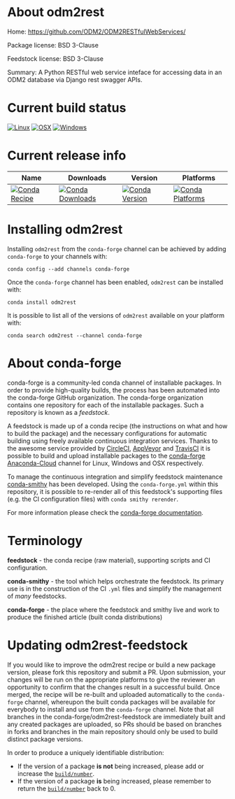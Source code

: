 About odm2rest
==============

Home: https://github.com/ODM2/ODM2RESTfulWebServices/

Package license: BSD 3-Clause

Feedstock license: BSD 3-Clause

Summary: A  Python RESTful web service inteface for accessing data in an ODM2 database via Django rest swagger APIs.



Current build status
====================

[![Linux](https://img.shields.io/circleci/project/github/conda-forge/odm2rest-feedstock/master.svg?label=Linux)](https://circleci.com/gh/conda-forge/odm2rest-feedstock)
[![OSX](https://img.shields.io/travis/conda-forge/odm2rest-feedstock/master.svg?label=macOS)](https://travis-ci.org/conda-forge/odm2rest-feedstock)
[![Windows](https://img.shields.io/appveyor/ci/conda-forge/odm2rest-feedstock/master.svg?label=Windows)](https://ci.appveyor.com/project/conda-forge/odm2rest-feedstock/branch/master)

Current release info
====================

| Name | Downloads | Version | Platforms |
| --- | --- | --- | --- |
| [![Conda Recipe](https://img.shields.io/badge/recipe-odm2rest-green.svg)](https://anaconda.org/conda-forge/odm2rest) | [![Conda Downloads](https://img.shields.io/conda/dn/conda-forge/odm2rest.svg)](https://anaconda.org/conda-forge/odm2rest) | [![Conda Version](https://img.shields.io/conda/vn/conda-forge/odm2rest.svg)](https://anaconda.org/conda-forge/odm2rest) | [![Conda Platforms](https://img.shields.io/conda/pn/conda-forge/odm2rest.svg)](https://anaconda.org/conda-forge/odm2rest) |

Installing odm2rest
===================

Installing `odm2rest` from the `conda-forge` channel can be achieved by adding `conda-forge` to your channels with:

```
conda config --add channels conda-forge
```

Once the `conda-forge` channel has been enabled, `odm2rest` can be installed with:

```
conda install odm2rest
```

It is possible to list all of the versions of `odm2rest` available on your platform with:

```
conda search odm2rest --channel conda-forge
```


About conda-forge
=================

conda-forge is a community-led conda channel of installable packages.
In order to provide high-quality builds, the process has been automated into the
conda-forge GitHub organization. The conda-forge organization contains one repository
for each of the installable packages. Such a repository is known as a *feedstock*.

A feedstock is made up of a conda recipe (the instructions on what and how to build
the package) and the necessary configurations for automatic building using freely
available continuous integration services. Thanks to the awesome service provided by
[CircleCI](https://circleci.com/), [AppVeyor](https://www.appveyor.com/)
and [TravisCI](https://travis-ci.org/) it is possible to build and upload installable
packages to the [conda-forge](https://anaconda.org/conda-forge)
[Anaconda-Cloud](https://anaconda.org/) channel for Linux, Windows and OSX respectively.

To manage the continuous integration and simplify feedstock maintenance
[conda-smithy](https://github.com/conda-forge/conda-smithy) has been developed.
Using the ``conda-forge.yml`` within this repository, it is possible to re-render all of
this feedstock's supporting files (e.g. the CI configuration files) with ``conda smithy rerender``.

For more information please check the [conda-forge documentation](https://conda-forge.org/docs/).

Terminology
===========

**feedstock** - the conda recipe (raw material), supporting scripts and CI configuration.

**conda-smithy** - the tool which helps orchestrate the feedstock.
                   Its primary use is in the construction of the CI ``.yml`` files
                   and simplify the management of *many* feedstocks.

**conda-forge** - the place where the feedstock and smithy live and work to
                  produce the finished article (built conda distributions)


Updating odm2rest-feedstock
===========================

If you would like to improve the odm2rest recipe or build a new
package version, please fork this repository and submit a PR. Upon submission,
your changes will be run on the appropriate platforms to give the reviewer an
opportunity to confirm that the changes result in a successful build. Once
merged, the recipe will be re-built and uploaded automatically to the
`conda-forge` channel, whereupon the built conda packages will be available for
everybody to install and use from the `conda-forge` channel.
Note that all branches in the conda-forge/odm2rest-feedstock are
immediately built and any created packages are uploaded, so PRs should be based
on branches in forks and branches in the main repository should only be used to
build distinct package versions.

In order to produce a uniquely identifiable distribution:
 * If the version of a package **is not** being increased, please add or increase
   the [``build/number``](https://conda.io/docs/user-guide/tasks/build-packages/define-metadata.html#build-number-and-string).
 * If the version of a package **is** being increased, please remember to return
   the [``build/number``](https://conda.io/docs/user-guide/tasks/build-packages/define-metadata.html#build-number-and-string)
   back to 0.
